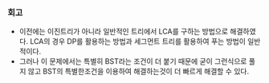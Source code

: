 ### 회고
- 이전에는 이진트리가 아니라 일반적인 트리에서 LCA를 구하는 방법으로 해결하였다. LCA의 경우 DP를 활용하는 방법과 세그먼트 트리를 활용하여 푸는 방법이 일반적이다.
- 그러나 이 문제에서는 특별히 BST라는 조건이 더 붙기 때문에 굳이 그런식으로 풀지 않고 BST의 특별한조건을 이용하여 해결하는것이 더 빠르게 해결할 수 있다.